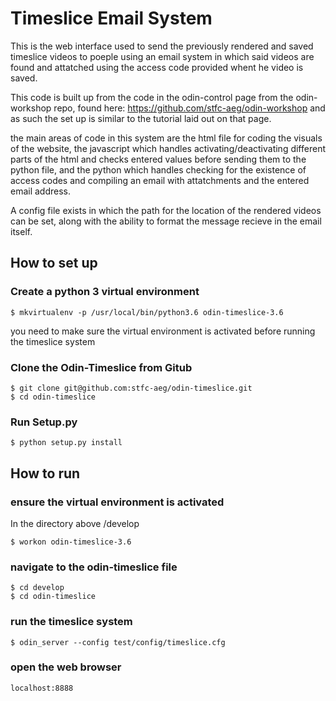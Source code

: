 # Timeslice Email System

This is the web interface used to send the previously rendered and saved timeslice videos to poeple using an email system in which said videos are found and attatched using the access code provided whent he video is saved.

This code is built up from the code in the odin-control page from the odin-workshop repo, found here: https://github.com/stfc-aeg/odin-workshop and as such the set up is similar to the tutorial laid out on that page. 

the main areas of code in this system are the html file for coding the visuals of the website, the javascript which handles activating/deactivating different parts of the html and checks entered values before sending them to the python file, and the python which handles checking for the existence of access codes and compiling an email with attatchments and the entered email address.

A config file exists in which the path for the location of the rendered videos can be set, along with the ability to format the message recieve in the email itself.


## How to set up

### Create a python 3 virtual environment

```
$ mkvirtualenv -p /usr/local/bin/python3.6 odin-timeslice-3.6 
```

you need to make sure the virtual environment is activated before running the timeslice system

### Clone the Odin-Timeslice from Gitub

``` 
$ git clone git@github.com:stfc-aeg/odin-timeslice.git
$ cd odin-timeslice
```


### Run Setup.py
``` 
$ python setup.py install
``` 

## How to run 
### ensure the virtual environment is activated 
In the directory above /develop
```
$ workon odin-timeslice-3.6
```
### navigate to the odin-timeslice file
```
$ cd develop
$ cd odin-timeslice
```
### run the timeslice system
```
$ odin_server --config test/config/timeslice.cfg
```
### open the web browser
```
localhost:8888
```
